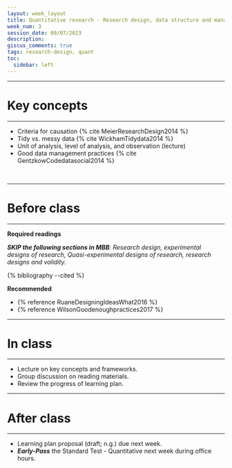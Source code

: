 ```yaml
---
layout: week_layout
title: Quantitative research - Research design, data structure and management
week_num: 3
session_date: 09/07/2023
description:
giscus_comments: true
tags: research-design, quant
toc:
  sidebar: left
---
```


---
# Key concepts
---

<!-- - Understand these concepts, their connections, and their roles in research design {% cite MeierResearchDesign2014 ShoemakerTheoreticalStatementsRelating2003 %}:
	- theory, concept, assumption
	- theoretical/operational definition
	- hypothesis, variables -->
- Criteria for causation {% cite MeierResearchDesign2014 %}
- Tidy vs. messy data {% cite WickhamTidydata2014 %}
- Unit of analysis, level of analysis, and observation (lecture)
- Good data management practices {% cite GentzkowCodedatasocial2014 %}

<br>

---
# Before class
---

**Required readings**

_**SKIP the following sections in MBB**: Research design, experimental designs of research, Quasi-experimental designs of research, research designs and validity._

{% bibliography --cited %}

**Recommended**

<!-- - {% reference ShoemakerTheoreticalOperationalLinkages2003 %}
- {% reference ShoemakerTheoreticalStatementsRelating2003a %} -->
- {% reference RuaneDesigningIdeasWhat2016 %}
- {% reference WilsonGoodenoughpractices2017 %}

---
# In class
---

- Lecture on key concepts and frameworks.
- Group discussion on reading materials.
- Review the progress of learning plan.


---
# After class
---

- Learning plan proposal (draft; n.g.) due next week.
- **_Early-Pass_** the Standard Test - Quantitative next week during office hours.